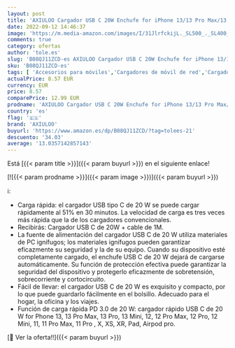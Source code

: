 ```yaml
---
layout: post
title: 'AXIULOO Cargador USB C 20W Enchufe for iPhone 13/13 Pro Max/13 Mini Compatible  Adaptador Corriente 3.0 con 1M Cable Carga Rápido Tipo C Fuente USBC Pared Alimentación for iPhone 12/11  XS Max 10 X SE'
date: 2022-09-12 14:46:37
image: 'https://m.media-amazon.com/images/I/31JlrfckijL._SL500_._SL400_.jpg'
comments: true
category: ofertas
author: 'tole.es'
slug: 'B08QJ11ZCD-es AXIULOO Cargador USB C 20W Enchufe for iPhone 13/13 Pro...'
sku: 'B08QJ11ZCD-es'
tags: [ 'Accesorios para móviles','Cargadores de móvil de red','Cargadores para móviles','Comunicación móvil y accesorios','Electrónica','axiuloo','iphone','🇪🇸', ]
actualPrice: 8.57 EUR
currency: EUR
price: 8.57
comparePrice: 12.99 EUR
prodname: 'AXIULOO Cargador USB C 20W Enchufe for iPhone 13/13 Pro Max/13 Mini Compatible  Adaptador Corriente 3.0 con 1M Cable Carga Rápido Tipo C Fuente USBC Pared Alimentación for iPhone 12/11  XS Max 10 X SE'
country: 'es'
flag: '🇪🇸'
brand: 'AXIULOO'
buyurl: 'https://www.amazon.es/dp/B08QJ11ZCD/?tag=tolees-21'
descuento: '34.03'
average: '13.0357142857143'
---
```


Está [{{< param title >}}]({{< param buyurl >}}) en el siguiente enlace!

[![{{< param prodname >}}]({{< param image >}})]({{< param buyurl >}})

ℹ️:

- Carga rápida: el cargador USB tipo C de 20 W se puede cargar rápidamente al 51% en 30 minutos. La velocidad de carga es tres veces más rápida que la de los cargadores convencionales.
- Recibirás: Cargador USB C de 20W + cable de 1M.
- La fuente de alimentación del cargador USB C de 20 W utiliza materiales de PC ignífugos; los materiales ignífugos pueden garantizar eficazmente su seguridad y la de su equipo. Cuando su dispositivo esté completamente cargado, el enchufe USB C de 20 W dejará de cargarse automáticamente. Su función de protección efectiva puede garantizar la seguridad del dispositivo y protegerlo eficazmente de sobretensión, sobrecorriente y cortocircuito.
- Fácil de llevar: el cargador USB C de 20 W es exquisito y compacto, por lo que puede guardarlo fácilmente en el bolsillo. Adecuado para el hogar, la oficina y los viajes.
- Función de carga rápida PD 3.0 de 20 W: cargador rápido USB C de 20 W for Phone 13, 13 Pro Max, 13 Pro, 13 Mini, 12, 12 Pro Max, 12 Pro, 12 Mini, 11, 11 Pro Max, 11 Pro , X, XS, XR, Pad, Airpod pro.

[🛒 Ver la oferta!!]({{< param buyurl >}})
